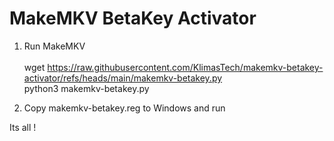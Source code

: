 # MakeMKV BetaKey Activator

1) Run MakeMKV
   \
   \
wget https://raw.githubusercontent.com/KlimasTech/makemkv-betakey-activator/refs/heads/main/makemkv-betakey.py
   \
python3 makemkv-betakey.py

3) Copy makemkv-betakey.reg to Windows and run

Its all !
